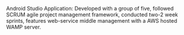 
Android Studio Application:
Developed with a group of five, followed SCRUM agile project management framework, conducted two-2 week sprints, features web-service middle management with a AWS hosted WAMP server.
